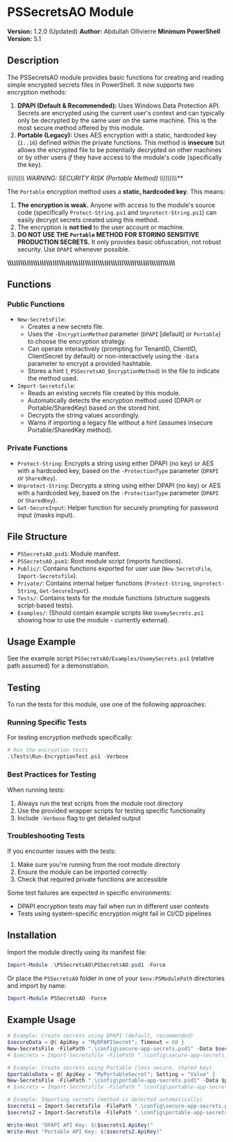 # PSSecretsAO Module

**Version:** 1.2.0 (Updated)
**Author:** Abdullah Ollivierre
**Minimum PowerShell Version:** 5.1

## Description

The PSSecretsAO module provides basic functions for creating and reading simple encrypted secrets files in PowerShell. It now supports two encryption methods:

1.  **DPAPI (Default & Recommended):** Uses Windows Data Protection API. Secrets are encrypted using the current user's context and can typically only be decrypted by the same user on the same machine. This is the most secure method offered by this module.
2.  **Portable (Legacy):** Uses AES encryption with a static, hardcoded key (`1..16`) defined within the private functions. This method is **insecure** but allows the encrypted file to be potentially decrypted on other machines or by other users *if* they have access to the module's code (specifically the key).

**\\\\\\*\\\\\\*\\\\\\* WARNING: SECURITY RISK (Portable Method) \\\\\\*\\\\\\*\\\\\\***

The `Portable` encryption method uses a **static, hardcoded key**. This means:

1.  **The encryption is weak.** Anyone with access to the module's source code (specifically `Protect-String.ps1` and `Unprotect-String.ps1`) can easily decrypt secrets created using this method.
2.  The encryption is **not tied** to the user account or machine.
3.  **DO NOT USE THE `Portable` METHOD FOR STORING SENSITIVE PRODUCTION SECRETS.** It only provides basic obfuscation, not robust security. Use `DPAPI` whenever possible.

**\\\\\\*\\\\\\*\\\\\\*\\\\\\*\\\\\\*\\\\\\*\\\\\\*\\\\\\*\\\\\\*\\\\\\*\\\\\\*\\\\\\*\\\\\\*\\\\\\*\\\\\\*\\\\\\*\\\\\\*\\\\\\*\\\\\\*\\\\\\*\\\\\\*\\\\\\*\\\\\\*\\\\\\*\\\\\\*\\\\\\***

## Functions

### Public Functions

*   `New-SecretsFile`:
    *   Creates a new secrets file.
    *   Uses the `-EncryptionMethod` parameter (`DPAPI` [default] or `Portable`) to choose the encryption strategy.
    *   Can operate interactively (prompting for TenantID, ClientID, ClientSecret by default) or non-interactively using the `-Data` parameter to encrypt a provided hashtable.
    *   Stores a hint (`_PSSecretsAO_EncryptionMethod`) in the file to indicate the method used.
*   `Import-Secretsfile`:
    *   Reads an existing secrets file created by this module.
    *   Automatically detects the encryption method used (DPAPI or Portable/SharedKey) based on the stored hint.
    *   Decrypts the string values accordingly.
    *   Warns if importing a legacy file without a hint (assumes insecure Portable/SharedKey method).

### Private Functions

*   `Protect-String`: Encrypts a string using either DPAPI (no key) or AES with a hardcoded key, based on the `-ProtectionType` parameter (`DPAPI` or `SharedKey`).
*   `Unprotect-String`: Decrypts a string using either DPAPI (no key) or AES with a hardcoded key, based on the `-ProtectionType` parameter (`DPAPI` or `SharedKey`).
*   `Get-SecureInput`: Helper function for securely prompting for password input (masks input).

## File Structure

*   `PSSecretsAO.psd1`: Module manifest.
*   `PSSecretsAO.psm1`: Root module script (imports functions).
*   `Public/`: Contains functions exported for user use (`New-SecretsFile`, `Import-Secretsfile`).
*   `Private/`: Contains internal helper functions (`Protect-String`, `Unprotect-String`, `Get-SecureInput`).
*   `Tests/`: Contains tests for the module functions (structure suggests script-based tests).
*   `Examples/`: (Should contain example scripts like `UsemySecrets.ps1` showing how to use the module - currently external).

## Usage Example

See the example script `PSSecretsAO/Examples/UsemySecrets.ps1` (relative path assumed) for a demonstration.

## Testing

To run the tests for this module, use one of the following approaches:

### Running Specific Tests

For testing encryption methods specifically:

```powershell
# Run the encryption tests
.\Tests\Run-EncryptionTest.ps1 -Verbose
```

### Best Practices for Testing

When running tests:
1. Always run the test scripts from the module root directory
2. Use the provided wrapper scripts for testing specific functionality
3. Include `-Verbose` flag to get detailed output

### Troubleshooting Tests

If you encounter issues with the tests:
1. Make sure you're running from the root module directory
2. Ensure the module can be imported correctly
3. Check that required private functions are accessible

Some test failures are expected in specific environments:
- DPAPI encryption tests may fail when run in different user contexts
- Tests using system-specific encryption might fail in CI/CD pipelines

## Installation

Import the module directly using its manifest file:

```powershell
Import-Module .\PSSecretsAO\PSSecretsAO.psd1 -Force
```

Or place the `PSSecretsAO` folder in one of your `$env:PSModulePath` directories and import by name:

```powershell
Import-Module PSSecretsAO -Force
```

## Example Usage

```powershell
# Example: Create secrets using DPAPI (default, recommended)
$secureData = @{ ApiKey = "MyDPAPISecret"; Timeout = 60 }
New-SecretsFile -FilePath ".\config\secure-app-secrets.psd1" -Data $secureData
# $secrets = Import-Secretsfile -FilePath ".\config\secure-app-secrets.psd1" # This will work only for the same user/machine

# Example: Create secrets using Portable (less secure, shared key)
$portableData = @{ ApiKey = "MyPortableSecret"; Setting = "Value" }
New-SecretsFile -FilePath ".\config\portable-app-secrets.psd1" -Data $portableData -EncryptionMethod Portable
# $secrets = Import-Secretsfile -FilePath ".\config\portable-app-secrets.psd1" # This can be decrypted by anyone with the module code

# Example: Importing secrets (method is detected automatically)
$secrets1 = Import-Secretsfile -FilePath ".\config\secure-app-secrets.psd1"
$secrets2 = Import-Secretsfile -FilePath ".\config\portable-app-secrets.psd1"

Write-Host "DPAPI API Key: $($secrets1.ApiKey)"
Write-Host "Portable API Key: $($secrets2.ApiKey)"
``` 